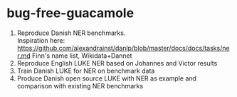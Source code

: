 # bug-free-guacamole

1) Reproduce Danish NER benchmarks.   
  Inspiration here: https://github.com/alexandrainst/danlp/blob/master/docs/docs/tasks/ner.md Finn's name list, Wikidata+Dannet
2) Reproduce English LUKE NER based on Johannes and Victor results
3) Train Danish LUKE for NER on benchmark data 
4) Produce Danish open source LUKE with NER as example and comparison with existing NER benchmarks
